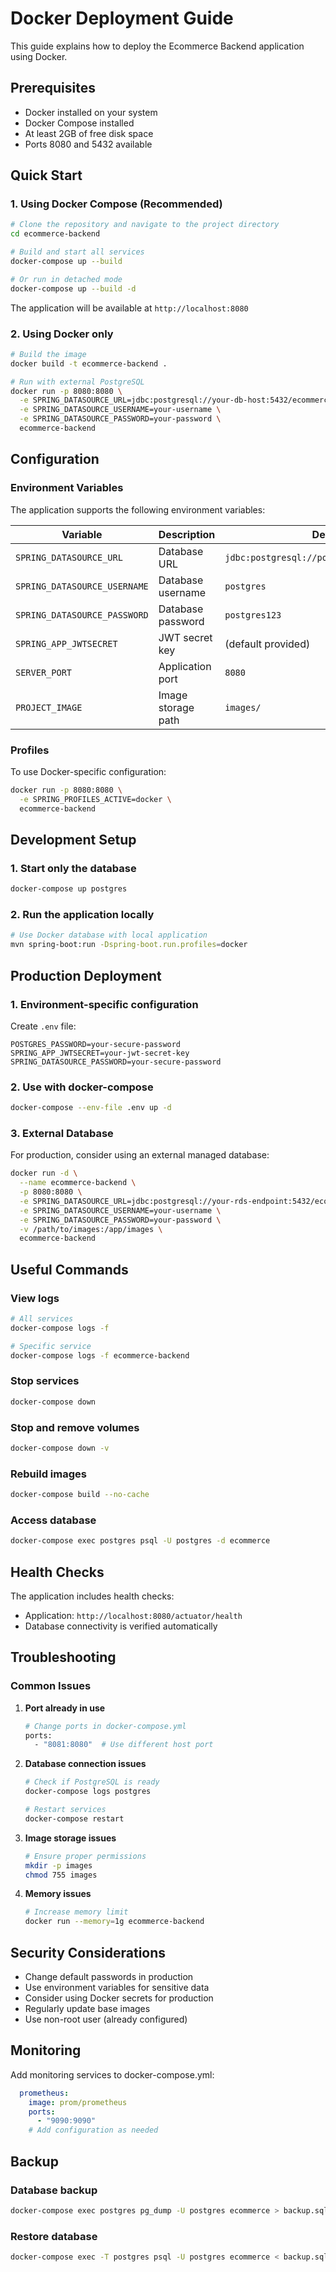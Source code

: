 # Docker Deployment Guide

This guide explains how to deploy the Ecommerce Backend application using Docker.

## Prerequisites

- Docker installed on your system
- Docker Compose installed
- At least 2GB of free disk space
- Ports 8080 and 5432 available

## Quick Start

### 1. Using Docker Compose (Recommended)

```bash
# Clone the repository and navigate to the project directory
cd ecommerce-backend

# Build and start all services
docker-compose up --build

# Or run in detached mode
docker-compose up --build -d
```

The application will be available at `http://localhost:8080`

### 2. Using Docker only

```bash
# Build the image
docker build -t ecommerce-backend .

# Run with external PostgreSQL
docker run -p 8080:8080 \
  -e SPRING_DATASOURCE_URL=jdbc:postgresql://your-db-host:5432/ecommerce \
  -e SPRING_DATASOURCE_USERNAME=your-username \
  -e SPRING_DATASOURCE_PASSWORD=your-password \
  ecommerce-backend
```

## Configuration

### Environment Variables

The application supports the following environment variables:

| Variable | Description | Default |
|----------|-------------|---------|
| `SPRING_DATASOURCE_URL` | Database URL | `jdbc:postgresql://postgres:5432/ecommerce` |
| `SPRING_DATASOURCE_USERNAME` | Database username | `postgres` |
| `SPRING_DATASOURCE_PASSWORD` | Database password | `postgres123` |
| `SPRING_APP_JWTSECRET` | JWT secret key | (default provided) |
| `SERVER_PORT` | Application port | `8080` |
| `PROJECT_IMAGE` | Image storage path | `images/` |

### Profiles

To use Docker-specific configuration:

```bash
docker run -p 8080:8080 \
  -e SPRING_PROFILES_ACTIVE=docker \
  ecommerce-backend
```

## Development Setup

### 1. Start only the database

```bash
docker-compose up postgres
```

### 2. Run the application locally

```bash
# Use Docker database with local application
mvn spring-boot:run -Dspring-boot.run.profiles=docker
```

## Production Deployment

### 1. Environment-specific configuration

Create `.env` file:

```env
POSTGRES_PASSWORD=your-secure-password
SPRING_APP_JWTSECRET=your-jwt-secret-key
SPRING_DATASOURCE_PASSWORD=your-secure-password
```

### 2. Use with docker-compose

```bash
docker-compose --env-file .env up -d
```

### 3. External Database

For production, consider using an external managed database:

```bash
docker run -d \
  --name ecommerce-backend \
  -p 8080:8080 \
  -e SPRING_DATASOURCE_URL=jdbc:postgresql://your-rds-endpoint:5432/ecommerce \
  -e SPRING_DATASOURCE_USERNAME=your-username \
  -e SPRING_DATASOURCE_PASSWORD=your-password \
  -v /path/to/images:/app/images \
  ecommerce-backend
```

## Useful Commands

### View logs
```bash
# All services
docker-compose logs -f

# Specific service
docker-compose logs -f ecommerce-backend
```

### Stop services
```bash
docker-compose down
```

### Stop and remove volumes
```bash
docker-compose down -v
```

### Rebuild images
```bash
docker-compose build --no-cache
```

### Access database
```bash
docker-compose exec postgres psql -U postgres -d ecommerce
```

## Health Checks

The application includes health checks:

- Application: `http://localhost:8080/actuator/health`
- Database connectivity is verified automatically

## Troubleshooting

### Common Issues

1. **Port already in use**
   ```bash
   # Change ports in docker-compose.yml
   ports:
     - "8081:8080"  # Use different host port
   ```

2. **Database connection issues**
   ```bash
   # Check if PostgreSQL is ready
   docker-compose logs postgres
   
   # Restart services
   docker-compose restart
   ```

3. **Image storage issues**
   ```bash
   # Ensure proper permissions
   mkdir -p images
   chmod 755 images
   ```

4. **Memory issues**
   ```bash
   # Increase memory limit
   docker run --memory=1g ecommerce-backend
   ```

## Security Considerations

- Change default passwords in production
- Use environment variables for sensitive data
- Consider using Docker secrets for production
- Regularly update base images
- Use non-root user (already configured)

## Monitoring

Add monitoring services to docker-compose.yml:

```yaml
  prometheus:
    image: prom/prometheus
    ports:
      - "9090:9090"
    # Add configuration as needed
```

## Backup

### Database backup
```bash
docker-compose exec postgres pg_dump -U postgres ecommerce > backup.sql
```

### Restore database
```bash
docker-compose exec -T postgres psql -U postgres ecommerce < backup.sql
``` 